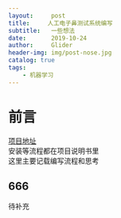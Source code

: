 ```yaml
---
layout:     post
title:     人工电子鼻测试系统编写
subtitle:   一些想法
date:       2019-10-24
author:     Glider
header-img: img/post-nose.jpg
catalog: true
tags:
    - 机器学习
---
```


# 前言

[项目地址](https://github.com/bbpp222006/electronic-nose-system)  
安装等流程都在项目说明书里  
这里主要记载编写流程和思考

## 666
待补充